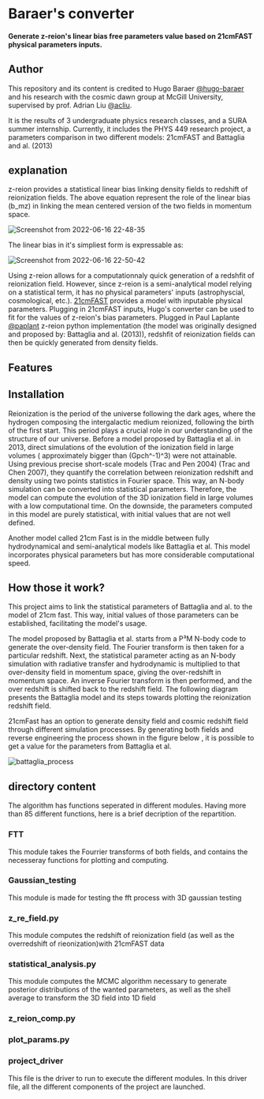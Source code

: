 # Baraer's converter

#### Generate z-reion's linear bias free parameters value based on 21cmFAST physical parameters inputs.

## Author
This repository and its content is credited to Hugo Baraer [@hugo-baraer](https://github.com/hugo-baraer) and his research with the cosmic dawn group at McGill University, supervised by prof. Adrian Liu [@acliu](https://github.com/acliu). 

It is the results of 3 undergraduate physics research classes, and a SURA summer internship. 
Currently, it includes the PHYS 449 research project, a parameters comparison in two different models: 21cmFAST and Battaglia and al. (2013) 

## explanation

z-reion provides a statistical linear bias linking density fields to redshift of reionization fields. The above equation represent the role of the linear bias (b_mz) in linking the mean centered version of the two fields in momentum space.

![Screenshot from 2022-06-16 22-48-35](https://user-images.githubusercontent.com/59851566/200427369-d2d822ad-3a91-4672-b56f-593a929a1064.png)

The linear bias in it's simpliest form is expressable as: 

![Screenshot from 2022-06-16 22-50-42](https://user-images.githubusercontent.com/59851566/200427950-3221477b-d322-41c2-a602-e76f3a96064c.png)

Using z-reion allows for a computationnaly quick generation of a redshfit of reionization field. However, since z-reion is a semi-analytical model relying on a statistical term, it has no physical parameters' inputs (astrophyscial, cosmological, etc.). [21cmFAST](https://github.com/21cmfast/21cmFAST) provides a model with inputable physical parameters. Plugging in 21cmFAST inputs, Hugo's converter can be used to fit for the values of z-reion's bias parameters. Plugged in Paul Laplante [@paplant](https://github.com/plaplant) z-reion python implementation (the model was originally designed and proposed by:  Battaglia and al. (2013)), redshfit of reionization fields can then be quickly generated from density fields. 


## Features

## Installation

Reionization is the period of the universe following the dark ages, where the hydrogen composing the intergalactic medium reionized, following the birth of the first start. This period plays a crucial role in our understanding of the structure of our universe. Before a model proposed by Battaglia et al. in 2013, direct simulations of the evolution of the ionization field in large volumes ( approximately bigger than (Gpch^-1)^3) were not attainable. Using previous precise short-scale models (Trac and Pen 2004) (Trac and Chen 2007), they quantify the correlation between reionization redshift and density using two points statistics in Fourier space. This way, an N-body simulation can be converted into statistical parameters. Therefore, the model can compute the evolution of the 3D ionization field in large volumes with a low computational time. On the downside, the parameters computed in this model are purely statistical, with initial values that are not well defined. 

Another model called 21cm Fast is in the middle between fully hydrodynamical and semi-analytical models like Battaglia et al. This model incorporates physical parameters but has more considerable computational speed.

## How those it work?

This project aims to link the statistical parameters of Battaglia and al. to the model of 21cm fast. This way, initial values of those parameters can be established, facilitating the model's usage. 

The model proposed by Battaglia et al. starts from a P³M N-body code to generate the over-density field. The Fourier transform is then taken for a particular redshift. Next, the statistical parameter acting as an N-body simulation with radiative transfer and hydrodynamic is multiplied to that over-density field in momentum space, giving the over-redshift in momentum space. An inverse Fourier transform is then performed, and the over redshift is shifted back to the redshift field. The following diagram presents the Battaglia model and its steps towards plotting the reionization redshift field.

21cmFast has an option to generate density field and cosmic redshift field through different simulation processes. By generating both fields and reverse engineering the process shown in the figure below , it is possible to get a value for the parameters from Battaglia et al. 


![battaglia_process](https://user-images.githubusercontent.com/59851566/200426827-45335b46-d89c-4a1c-a462-fca73e590b66.jpg)

## directory content

The algorithm has functions seperated in different modules. Having more than 85 different functions, here is a brief decription of the repartition.  

### FTT

This module takes the Fourrier transforms of both fields, and contains the necesseray functions for plotting and computing.

### Gaussian_testing

This module is made for testing the fft process with 3D gaussian testing

### z_re_field.py

This module computes the redshift of reionization field (as well as the overredshift of rieonization)with 21cmFAST data

### statistical_analysis.py

This module computes the MCMC algorithm necessary to generate posterior distributions of the wanted parameters, as well as the shell average to transform the 3D field into 1D field

### z_reion_comp.py

### plot_params.py

### project_driver 

This file is the driver to run to execute the different modules. In this driver file, all the different components of the project are launched. 

